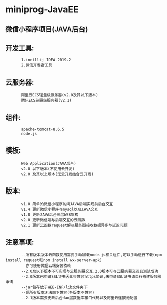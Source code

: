 # miniprog-JavaEE
## 微信小程序项目(JAVA后台)
## 开发工具:
           1.inetllij-IDEA-2019.2
           2.微信开发者工具
           
## 云服务器:
           阿里云ECS轻量级服务器(v2.0及其以下版本)         
           腾讯ECS轻量级服务器(v2.1)
## 组件:
           apache-tomcat-8.6.5
           node.js
           
## 模板:
           Web Application(JAVA后台)
           v2.0 以下版本(不使用云开发)
           v2.0 及其以上版本(无云开发结合云开发)
           
## 版本:
           v1.0 简单的微信小程序访问JAVA后端实现前后台交互
           v1.4 更新微信小程序与mysql以及JAVA交互
           v1.8 更新JAVA后台三层WEB架构
           v2.0 更新微信端与后端交互的云函数
           v2.1 更新云函数request解决服务器接收数据异步与延迟问题
           
## 注意事项:
           --所有版本版本云函数使用需要手动加载node.js相关组件,可以手动进行下载(npm install request和npm install wx-server-apk) 
             亦可使用微信云端安装依赖
           --2.0及以下版本不可实现与云服务器交互,2.0版本可与云服务器交互且测试成功
           --2.0版本已申请SSL证书因此只兼容https协议,未申请SSL证书请自行搭建服务器申请
           --jar包存放于WEB-INF/lib文件夹下
           --现所有版本无法向下兼容(各版本不兼容)
           --2.1版本需要更改后台dao层数据库接口代码以及阿里云连接池配置
                   
